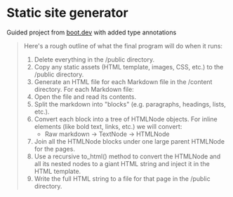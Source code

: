 # Static site generator

Guided project from [boot.dev](https://boot.dev) with added type annotations

> Here's a rough outline of what the final program will do when it runs:
> 
> 1. Delete everything in the /public directory.
> 2. Copy any static assets (HTML template, images, CSS, etc.) to the /public directory.
> 3. Generate an HTML file for each Markdown file in the /content directory. For each Markdown file:
> 	1. Open the file and read its contents.
> 	2. Split the markdown into "blocks" (e.g. paragraphs, headings, lists, etc.).
> 	3. Convert each block into a tree of HTMLNode objects. For inline elements (like bold text, links, etc.) we will convert:
> 		- Raw markdown -> TextNode -> HTMLNode
> 4. Join all the HTMLNode blocks under one large parent HTMLNode for the pages.
> 5. Use a recursive to_html() method to convert the HTMLNode and all its nested nodes to a giant HTML string and inject it in the HTML template.
> 6. Write the full HTML string to a file for that page in the /public directory.
